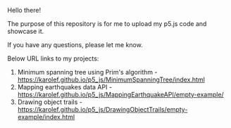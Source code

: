 Hello there!

The purpose of this repository is for me to upload my p5.js code and showcase it.

If you have any questions, please let me know.

Below URL links to my projects:
1. Minimum spanning tree using Prim's algorithm - https://karolef.github.io/p5_js/MinimumSpanningTree/index.html
2. Mapping earthquakes data API - https://karolef.github.io/p5_js/MappingEarthquakeAPI/empty-example/
3. Drawing object trails - https://karolef.github.io/p5_js/DrawingObjectTrails/empty-example/index.html
